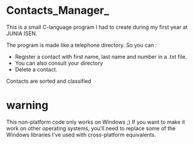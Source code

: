 # Contacts_Manager_
This is a small C-language program I had to create during my first year at JUNIA ISEN.

The program is made like a telephone directory.
So you can :
* Register a contact with first name, last name and number in a .txt file.
* You can also consult your directory
* Delete a contact.

Contacts are sorted and classified
# warning
This non-platform code only works on Windows ;)
If you want to make it work on other operating systems, you'll need to replace some of the Windows libraries I've used with cross-platform equivalents.
